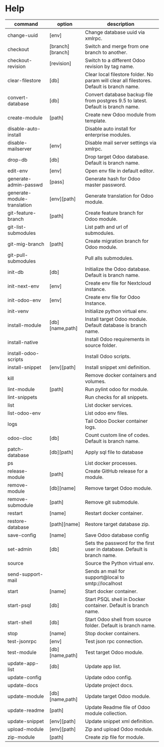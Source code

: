 # Help

| command                     | option           | description                                                                               |
| --------------------------- | ---------------- | ----------------------------------------------------------------------------------------- |
| change-uuid                 | [env]            | Change database uuid via xmlrpc.                                                          |
| checkout                    | [branch][branch] | Switch and merge from one branch to another.                                              |
| checkout-revision           | [revision]       | Switch to a different Odoo revision by tag name.                                          |
| clear-filestore             | [db]             | Clear local filestore folder. No param will clear all filestores. Default is branch name. |
| convert-database            | [db]             | Convert database backup file from postgres 9.5 to latest.  Default is branch name.        |
| create-module               | [path]           | Create new Odoo module from template.                                                     |
| disable-auto-install        |                  | Disable auto install for enterprise modules.                                              |
| disable-mailserver          | [env]            | Disable mail server settings via xmlrpc.                                                  |
| drop-db                     | [db]             | Drop target Odoo database. Default is branch name.                                        |
| edit-env                    | [env]            | Open env file in default editor.                                                          |
| generate-admin-passwd       | [pass]           | Generate hash for Odoo master password.                                                   |
| generate-module-translation | [env][path]      | Generate translation for Odoo module.                                                     |
| git-feature-branch          | [path]           | Create feature branch for Odoo module.                                                    |
| git-list-submodules         |                  | List path and url of submodules.                                                          |
| git-mig-branch              | [path]           | Create migration branch for Odoo module.                                                  |
| git-pull-submodules         |                  | Pull alls submodules.                                                                     |
| init-db                     | [db]             | Initialize the Odoo database. Default is branch name.                                     |
| init-next-env               | [env]            | Create env file for Nextcloud instance.                                                   |
| init-odoo-env               | [env]            | Create env file for Odoo Instance.                                                        |
| init-venv                   |                  | Initialize python virtual env.                                                            |
| install-module              | [db][name,path]  | Install target Odoo module.  Default database is branch name.                             |
| install-native              |                  | Install Odoo requirements in source folder.                                               |
| install-odoo-scripts        |                  | Install Odoo scripts.                                                                     |
| install-snippet             | [env][path]      | Install snippet xml definition.                                                           |
| kill                        |                  | Remove docker containers and volumes.                                                     |
| lint-module                 | [path]           | Run pylint odoo for module.                                                               |
| lint-snippets               |                  | Run checks for all snippets.                                                              |
| list                        |                  | List docker services.                                                                     |
| list-odoo-env               |                  | List odoo env files.                                                                      |
| logs                        |                  | Tail Odoo Docker container logs.                                                          |
| odoo-cloc                   | [db]             | Count custom line of codes. Default is branch name.                                       |
| patch-database              | [db][path]       | Apply sql file to database                                                                |
| ps                          |                  | List docker processes.                                                                    |
| release-module              | [path]           | Create GitHub release for a module.                                                       |
| remove-module               | [db][name]       | Remove target Odoo module.                                                                |
| remove-submodule            | [path]           | Remove git submodule.                                                                     |
| restart                     | [name]           | Restart docker container.                                                                 |
| restore-database            | [path][name]     | Restore target database zip.                                                              |
| save-config                 | [name]           | Save Odoo database config                                                                 |
| set-admin                   | [db]             | Sets the password for the first user in database.   Default is branch name.               |
| source                      |                  | Source the Python virtual env.                                                            |
| send-support-mail           |                  | Sends an mail for support@local to smtp://localhost                                       |
| start                       | [name]           | Start docker container.                                                                   |
| start-psql                  | [db]             | Start PSQL shell in Docker container.  Default is branch name.                            |
| start-shell                 | [db]             | Start Odoo shell from source folder.    Default is branch name.                           |
| stop                        | [name]           | Stop docker containers.                                                                   |
| test-jsonrpc                | [env]            | Test json rpc connection.                                                                 |
| test-module                 | [db][name,path]  | Test target Odoo module.                                                                  |
| update-app-list             | [db]             | Update app list.                                                                          |
| update-config               |                  | Update odoo config.                                                                       |
| update-docs                 |                  | Update project docs.                                                                      |
| update-module               | [db][name,path]  | Update target Odoo module.                                                                |
| update-readme               | [path]           | Update Readme file of Odoo module collection.                                             |
| update-snippet              | [env][path]      | Update snippet xml definition.                                                            |
| upload-module               | [env][path]      | Zip and upload Odoo module.                                                               |
| zip-module                  | [path]           | Create zip file for module.                                                               |
